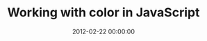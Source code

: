 ---
layout: post
title: Working with color in JavaScript
date: 2012-02-22 00:00:00
tags:
 - javascript
 - color
---